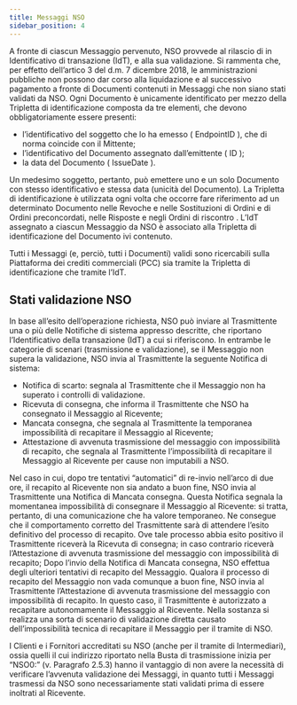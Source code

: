 ```yaml
---
title: Messaggi NSO
sidebar_position: 4
---
```


A fronte di ciascun Messaggio pervenuto, NSO provvede al rilascio di in Identificativo di 
transazione (IdT), e alla sua validazione.
Si rammenta che, per effetto dell’artico 3 del d.m. 7 dicembre 2018, le amministrazioni pubbliche 
non possono dar corso alla liquidazione e al successivo pagamento a fronte di Documenti contenuti 
in Messaggi che non siano stati validati da NSO.
Ogni Documento è unicamente identificato per mezzo della Tripletta di identificazione composta 
da tre elementi, che devono obbligatoriamente essere presenti: 
- l’identificativo del soggetto che lo ha emesso ( EndpointID ), che di norma coincide con il 
Mittente; 
- l’identificativo del Documento assegnato dall’emittente ( ID ); 
- la data del Documento ( IssueDate ).        

Un medesimo soggetto, pertanto, può emettere uno e un solo Documento con stesso identificativo 
e stessa data (unicità del Documento). 
La Tripletta di identificazione è utilizzata ogni volta che occorre fare riferimento ad un determinato 
Documento nelle Revoche e nelle Sostituzioni di Ordini e di Ordini preconcordati, nelle Risposte 
e negli Ordini di riscontro .
L’IdT assegnato a ciascun Messaggio da NSO è associato alla Tripletta di identificazione del 
Documento ivi contenuto.

Tutti i Messaggi (e, perciò, tutti i Documenti) validi sono ricercabili sulla Piattaforma dei crediti 
commerciali (PCC) sia tramite la Tripletta di identificazione che tramite l’IdT.

## Stati validazione NSO

In base all’esito dell’operazione richiesta, NSO può inviare al Trasmittente una o più delle 
Notifiche di sistema appresso descritte, che riportano l’Identificativo della transazione (IdT) a cui 
si riferiscono.
In entrambe le categorie di scenari (trasmissione e validazione), se il Messaggio non supera la 
validazione, NSO invia al Trasmittente la seguente Notifica di sistema: 
- Notifica di scarto: segnala al Trasmittente che il Messaggio non ha superato i controlli di 
validazione.
- Ricevuta di consegna, che informa il Trasmittente che NSO ha consegnato il Messaggio al 
Ricevente; 
- Mancata consegna, che segnala al Trasmittente la temporanea impossibilità di recapitare 
il Messaggio al Ricevente; 
- Attestazione di avvenuta trasmissione del messaggio con impossibilità di recapito, che 
segnala al Trasmittente l’impossibilità di recapitare il Messaggio al Ricevente per cause 
non imputabili a NSO.           

Nel caso in cui, dopo tre tentativi “automatici” di re-invio nell’arco di due ore, il recapito al 
Ricevente non sia andato a buon fine, NSO invia al Trasmittente una Notifica di Mancata 
consegna. Questa Notifica segnala la momentanea impossibilità di consegnare il Messaggio al 
Ricevente: si tratta, pertanto, di una comunicazione che ha valore temporaneo. Ne consegue che il 
comportamento corretto del Trasmittente sarà di attendere l’esito definitivo del processo di 
recapito. Ove tale processo abbia esito positivo il Trasmittente riceverà la Ricevuta di consegna; 
in caso contrario riceverà l’Attestazione di avvenuta trasmissione del messaggio con impossibilità 
di recapito; 
Dopo l’invio della Notifica di Mancata consegna, NSO effettua degli ulteriori tentativi di recapito 
del Messaggio.
Qualora il processo di recapito del Messaggio non vada comunque a buon fine, NSO invia al 
Trasmittente l’Attestazione di avvenuta trasmissione del messaggio con impossibilità di recapito. 
In questo caso, il Trasmittente è autorizzato a recapitare autonomamente il Messaggio al 
Ricevente. Nella sostanza si realizza una sorta di scenario di validazione diretta causato 
dell’impossibilità tecnica di recapitare il Messaggio per il tramite di NSO.        

I Clienti e i Fornitori accreditati su NSO (anche per il tramite di Intermediari), ossia quelli il cui 
indirizzo riportato nella Busta di trasmissione inizia per “NSO0:” (v. Paragrafo 2.5.3) hanno il 
vantaggio di non avere la necessità di verificare l’avvenuta validazione dei Messaggi, in quanto 
tutti i Messaggi trasmessi da NSO sono necessariamente stati validati prima di essere inoltrati al 
Ricevente.


